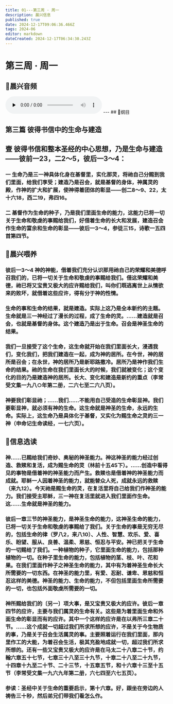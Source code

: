 ```yaml
---
title: 01---第三周 · 周一
description: 晨兴信息
published: true
date: 2024-12-17T09:06:36.466Z
tags: 2024-06
editor: markdown
dateCreated: 2024-12-17T06:34:30.243Z
---
```


# 第三周 · 周一
## 🎵晨兴音频
<audio id="audio" controls="" preload="none">
      <source id="mp3" src="/2024-06/week3/week3day1.mp3">
</audio>
---
## 📖纲目

## 第三篇    彼得书信中的生命与建造

## 壹    彼得书信和整本圣经的中心思想，乃是生命与建造——彼前一23，二2～5，彼后一3～4：

### 一    生命乃是三一神具体化身在基督里，实化那灵，将祂自己分赐到我们里面，给我们享受；建造乃是召会，就是基督的身体，神属灵的殿，作神的扩大和扩展，使神得着团体的彰显——创二8～9、22，太十六18，西二19，弗四16。

### 二    基督作为生命的种子，乃是我们里面生命的能力，这能力已将一切关于生命和敬虔的事赐给我们，好借着生命的长大和发展，建造召会作生命的富余和生命的彰显——彼后一3～4，参徒三15，诗歌一五四首第四节。

## 📖晨兴喂养

### 彼后一3～4    神的神能，借着我们充分认识那用祂自己的荣耀和美德呼召我们的，已将一切关于生命和敬虔的事赐给我们。借这荣耀和美德，祂已将又宝贵又极大的应许赐给我们，叫你们既逃离世上从情欲来的败坏，就借着这些应许，得有分于神的性情。

### 生命的事和生命的结果，就是建造。实际上这乃是全本新约的主题。生命就是三一神经过了漫长的过程，成了生命的灵。……建造就是召会，也就是基督的身体。这个建造乃是出于生命。召会是神圣生命的结果。

### 我们一旦接受了这个生命，这生命就开始在我们里面长大，浸透我们，变化我们，把我们建造在一起，成为神的居所。在今世，神的居所是召会；在永世，神的居所乃是新耶路撒冷。居所乃是神作我们生命的结果。祂的生命在我们里面长大的时候，我们就被变化；这个变化的目的乃是建造神的居所。长大、变化和建造是新约的重点（李常受文集一九八○年第二册，二六七至二六八页）。

### 神要我们彰显祂；……我们……不能用自己受造的生命彰显神。我们要彰显神，就必须有神的生命。这生命就是神圣的生命，永远的生命。实际上，这生命乃是具体化于基督，又实化为赐生命之灵的三一神（申命记生命读经，一七六页）。

## 📖信息选读

### 神……已赐给我们奇妙、奥秘的神圣能力。神这神圣的能力经过创造、救赎和复活，成为赐生命的灵（林前十五45下）。……创造中看得见的事物是借着神的神圣能力而产生。救赎也是借着神的神圣能力而成就。耶稣一人因着神圣的能力，就能替众人死，成就永远的救赎（来九12）。今天祂是赐生命的灵，在复活里将自己给我们作神圣的能力。我们接受主耶稣，三一神在复活里就进入我们里面作生命。这……生命就是神圣的能力。

### 彼后一章三节的神圣能力，是神圣生命的能力，这神圣生命的能力，已将一切关于生命和敬虔的事赐给了我们。关于生命的事是无穷无尽的，包括生命的律（罗八2，来八10）、人性、智慧、欢乐、爱、喜乐、盼望、服从、良善、温柔、恩慈、恒忍与平安。神已把关于生命的一切赐给了我们。一种植物的种子，它里面生命的能力，包括那种植物的一切。在种子里生命的能力，包括植物的茎、枝、叶、花和果。在我们里面作种子之神圣生命的能力，其中有为着神圣生命长大所需要的一切东西。在神圣的能力里，有爱、忍耐、谦卑、恩慈和恒忍这样的美德。神圣的能力、生命的能力，不但包括里面生命所需要的一切，也包括外面敬虔所需要的一切。

### 神所赐给我们的〔另一〕项大事，是又宝贵又极大的应许。彼后一章四节的应许，主要与我们属灵的生命有关。这些是为着里面生命和外面生命的彰显而有的应许。其中一个这样的应许是在以弗所三章二十节。……这个成就一切超过我们所求所想的应许，不是关于今生物质的事，乃是关于召会生活属灵的事。主要照着运行在我们里面，那内里作工的大能，为着召会生活，极其充盈地成就一切，超过我们所求所想的。还有一些又宝贵又极大的应许是在马太二十八章二十节，约翰六章五十七节，七章三十八至三十九节，十章二十八至二十九节，十四章十九至二十节、二十三节，十五章五节，和十六章十三至十五节（李常受文集一九六九年第二册，六七四至六七五页）。

### 参读：圣经中关于生命的重要启示，第十六章。好，跟坐在旁边的人祷告三十秒，然后弟兄们带我们看怎么作。
<!-- Google tag (gtag.js) -->
<script async src="https://www.googletagmanager.com/gtag/js?id=G-1P8709Z16T"></script>
<script>
  window.dataLayer = window.dataLayer || [];
  function gtag(){dataLayer.push(arguments);}
  gtag('js', new Date());

  gtag('config', 'G-1P8709Z16T');
</script>